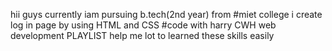 hii guys 
currently iam pursuing b.tech(2nd year) from #miet college
i create log in page by using HTML and CSS 
#code with harry 
 CWH web development PLAYLIST help me lot to learned these skills easily
